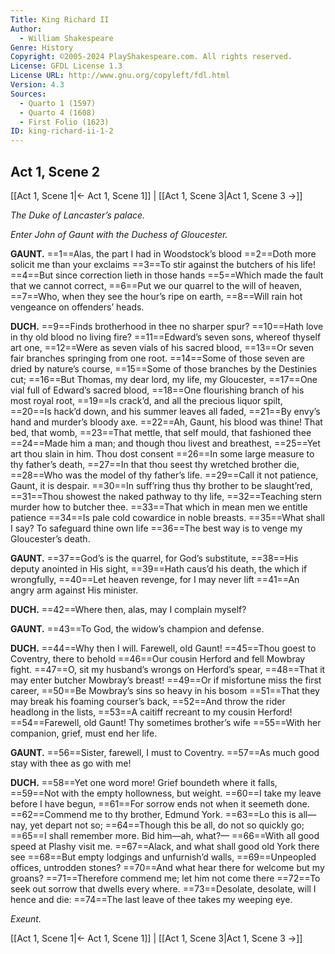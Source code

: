 ```yaml
---
Title: King Richard II
Author: 
  - William Shakespeare
Genre: History
Copyright: ©2005-2024 PlayShakespeare.com. All rights reserved.
License: GFDL License 1.3
License URL: http://www.gnu.org/copyleft/fdl.html
Version: 4.3
Sources:
  - Quarto 1 (1597)
  - Quarto 4 (1608)
  - First Folio (1623)
ID: king-richard-ii-1-2
---
```


## Act 1, Scene 2
[[Act 1, Scene 1|← Act 1, Scene 1]] | [[Act 1, Scene 3|Act 1, Scene 3 →]]

*The Duke of Lancaster’s palace.*

*Enter John of Gaunt with the Duchess of Gloucester.*

**GAUNT.**
==1==Alas, the part I had in Woodstock’s blood
==2==Doth more solicit me than your exclaims
==3==To stir against the butchers of his life!
==4==But since correction lieth in those hands
==5==Which made the fault that we cannot correct,
==6==Put we our quarrel to the will of heaven,
==7==Who, when they see the hour’s ripe on earth,
==8==Will rain hot vengeance on offenders’ heads.

**DUCH.**
==9==Finds brotherhood in thee no sharper spur?
==10==Hath love in thy old blood no living fire?
==11==Edward’s seven sons, whereof thyself art one,
==12==Were as seven vials of his sacred blood,
==13==Or seven fair branches springing from one root.
==14==Some of those seven are dried by nature’s course,
==15==Some of those branches by the Destinies cut;
==16==But Thomas, my dear lord, my life, my Gloucester,
==17==One vial full of Edward’s sacred blood,
==18==One flourishing branch of his most royal root,
==19==Is crack’d, and all the precious liquor spilt,
==20==Is hack’d down, and his summer leaves all faded,
==21==By envy’s hand and murder’s bloody axe.
==22==Ah, Gaunt, his blood was thine! That bed, that womb,
==23==That mettle, that self mould, that fashioned thee
==24==Made him a man; and though thou livest and breathest,
==25==Yet art thou slain in him. Thou dost consent
==26==In some large measure to thy father’s death,
==27==In that thou seest thy wretched brother die,
==28==Who was the model of thy father’s life.
==29==Call it not patience, Gaunt, it is despair.
==30==In suff’ring thus thy brother to be slaught’red,
==31==Thou showest the naked pathway to thy life,
==32==Teaching stern murder how to butcher thee.
==33==That which in mean men we entitle patience
==34==Is pale cold cowardice in noble breasts.
==35==What shall I say? To safeguard thine own life
==36==The best way is to venge my Gloucester’s death.

**GAUNT.**
==37==God’s is the quarrel, for God’s substitute,
==38==His deputy anointed in His sight,
==39==Hath caus’d his death, the which if wrongfully,
==40==Let heaven revenge, for I may never lift
==41==An angry arm against His minister.

**DUCH.**
==42==Where then, alas, may I complain myself?

**GAUNT.**
==43==To God, the widow’s champion and defense.

**DUCH.**
==44==Why then I will. Farewell, old Gaunt!
==45==Thou goest to Coventry, there to behold
==46==Our cousin Herford and fell Mowbray fight.
==47==O, sit my husband’s wrongs on Herford’s spear,
==48==That it may enter butcher Mowbray’s breast!
==49==Or if misfortune miss the first career,
==50==Be Mowbray’s sins so heavy in his bosom
==51==That they may break his foaming courser’s back,
==52==And throw the rider headlong in the lists,
==53==A caitiff recreant to my cousin Herford!
==54==Farewell, old Gaunt! Thy sometimes brother’s wife
==55==With her companion, grief, must end her life.

**GAUNT.**
==56==Sister, farewell, I must to Coventry.
==57==As much good stay with thee as go with me!

**DUCH.**
==58==Yet one word more! Grief boundeth where it falls,
==59==Not with the empty hollowness, but weight.
==60==I take my leave before I have begun,
==61==For sorrow ends not when it seemeth done.
==62==Commend me to thy brother, Edmund York.
==63==Lo this is all—nay, yet depart not so;
==64==Though this be all, do not so quickly go;
==65==I shall remember more. Bid him—ah, what?⁠—
==66==With all good speed at Plashy visit me.
==67==Alack, and what shall good old York there see
==68==But empty lodgings and unfurnish’d walls,
==69==Unpeopled offices, untrodden stones?
==70==And what hear there for welcome but my groans?
==71==Therefore commend me; let him not come there
==72==To seek out sorrow that dwells every where.
==73==Desolate, desolate, will I hence and die:
==74==The last leave of thee takes my weeping eye.

*Exeunt.*

[[Act 1, Scene 1|← Act 1, Scene 1]] | [[Act 1, Scene 3|Act 1, Scene 3 →]]